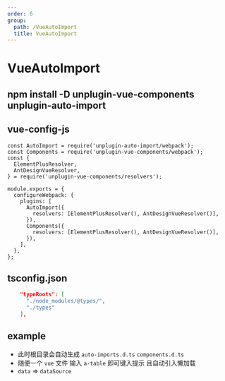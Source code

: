 ```yaml
---
order: 6
group:
  path: /VueAutoImport
  title: VueAutoImport
---
```


# VueAutoImport

## npm install -D unplugin-vue-components unplugin-auto-import

## vue-config-js

```tsx | pure
const AutoImport = require('unplugin-auto-import/webpack');
const Components = require('unplugin-vue-components/webpack');
const {
  ElementPlusResolver,
  AntDesignVueResolver,
} = require('unplugin-vue-components/resolvers');

module.exports = {
  configureWebpack: {
    plugins: [
      AutoImport({
        resolvers: [ElementPlusResolver(), AntDesignVueResolver()],
      }),
      Components({
        resolvers: [ElementPlusResolver(), AntDesignVueResolver()],
      }),
    ],
  },
};
```

## tsconfig.json

```json
    "typeRoots": [
      "./node_modules/@types/",
      "./types"
    ],

```

## example

- 此时根目录会自动生成 `auto-imports.d.ts` `components.d.ts`
- 随便一个 `vue` 文件 输入 `a-table` 即可键入提示 且自动引入懒加载
- `data` => `dataSource`

